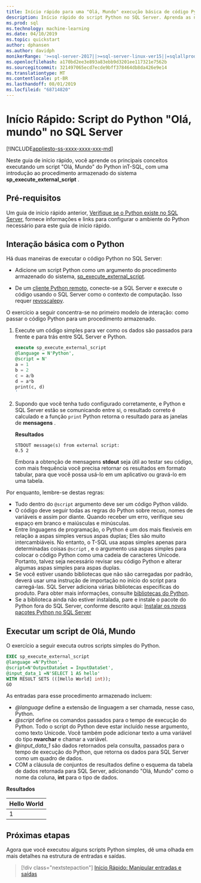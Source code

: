 ```yaml
---
title: Início rápido para uma "Olá, Mundo" execução básica de código Python no T-SQL
description: Início rápido do script Python no SQL Server. Aprenda as noções básicas de chamar o script Python usando o procedimento armazenado do sistema sp_execute_external_script em um exercício de Olá, mundo.
ms.prod: sql
ms.technology: machine-learning
ms.date: 04/10/2019
ms.topic: quickstart
author: dphansen
ms.author: davidph
monikerRange: '>=sql-server-2017||>=sql-server-linux-ver15||=sqlallproducts-allversions'
ms.openlocfilehash: a170bd2ee3e893a83ebb9d3201ee117321e7562b
ms.sourcegitcommit: 321497065ecd7ecde9bff378464db8da426e9e14
ms.translationtype: MT
ms.contentlocale: pt-BR
ms.lasthandoff: 08/01/2019
ms.locfileid: "68714820"
---
```

# <a name="quickstart-hello-world-python-script-in-sql-server"></a>Início Rápido: Script do Python "Olá, mundo" no SQL Server 
[!INCLUDE[appliesto-ss-xxxx-xxxx-xxx-md](../../includes/appliesto-ss-xxxx-xxxx-xxx-md.md)]

Neste guia de início rápido, você aprende os principais conceitos executando um script "Olá, Mundo" do Python inT-SQL, com uma introdução ao procedimento armazenado do sistema **sp_execute_external_script** . 

## <a name="prerequisites"></a>Pré-requisitos

Um guia de início rápido anterior, [Verifique se o Python existe no SQL Server](quickstart-python-verify.md), fornece informações e links para configurar o ambiente do Python necessário para este guia de início rápido.

## <a name="basic-python-interaction"></a>Interação básica com o Python

Há duas maneiras de executar o código Python no SQL Server:

+ Adicione um script Python como um argumento do procedimento armazenado do sistema, [sp_execute_external_script](../../relational-databases/system-stored-procedures/sp-execute-external-script-transact-sql.md).

+ De um [cliente Python remoto](../python/setup-python-client-tools-sql.md), conecte-se a SQL Server e execute o código usando o SQL Server como o contexto de computação. Isso requer [revoscalepy](../python/ref-py-revoscalepy.md).

O exercício a seguir concentra-se no primeiro modelo de interação: como passar o código Python para um procedimento armazenado.

1. Execute um código simples para ver como os dados são passados para frente e para trás entre SQL Server e Python.

    ```sql
    execute sp_execute_external_script 
    @language = N'Python', 
    @script = N'
    a = 1
    b = 2
    c = a/b
    d = a*b
    print(c, d)
    '
    ```

2. Supondo que você tenha tudo configurado corretamente, e Python e SQL Server estão se comunicando entre si, o resultado correto é calculado e a função `print` Python retorna o resultado para as janelas de **mensagens** .

    **Resultados**

    ```text
    STDOUT message(s) from external script: 
    0.5 2
    ```

    Embora a obtenção de mensagens **stdout** seja útil ao testar seu código, com mais frequência você precisa retornar os resultados em formato tabular, para que você possa usá-lo em um aplicativo ou gravá-lo em uma tabela.

Por enquanto, lembre-se destas regras:

+ Tudo dentro do `@script` argumento deve ser um código Python válido. 
+ O código deve seguir todas as regras do Python sobre recuo, nomes de variáveis e assim por diante. Quando receber um erro, verifique seu espaço em branco e maiúsculas e minúsculas.
+ Entre linguagens de programação, o Python é um dos mais flexíveis em relação a aspas simples versus aspas duplas; Eles são muito intercambiáveis. No entanto, o T-SQL usa aspas simples apenas para determinadas coisas `@script` , e o argumento usa aspas simples para colocar o código Python como uma cadeia de caracteres Unicode. Portanto, talvez seja necessário revisar seu código Python e alterar algumas aspas simples para aspas duplas.
+ Se você estiver usando bibliotecas que não são carregadas por padrão, deverá usar uma instrução de importação no início do script para carregá-las. SQL Server adiciona várias bibliotecas específicas do produto. Para obter mais informações, consulte [bibliotecas do Python](../python/python-libraries-and-data-types.md).
+ Se a biblioteca ainda não estiver instalada, pare e instale o pacote do Python fora do SQL Server, conforme descrito aqui: [Instalar os novos pacotes Python no SQL Server](../python/install-additional-python-packages-on-sql-server.md)

## <a name="run-a-hello-world-script"></a>Executar um script de Olá, Mundo

O exercício a seguir executa outros scripts simples do Python.

```sql
EXEC sp_execute_external_script
@language =N'Python',
@script=N'OutputDataSet = InputDataSet',
@input_data_1 =N'SELECT 1 AS hello'
WITH RESULT SETS (([Hello World] int));
GO
```

As entradas para esse procedimento armazenado incluem:

+ *@language* define a extensão de linguagem a ser chamada, nesse caso, Python.
+ *@script* define os comandos passados para o tempo de execução do Python. Todo o script do Python deve estar incluído nesse argumento, como texto Unicode. Você também pode adicionar texto a uma variável do tipo **nvarchar** e chamar a variável.
+ *@input_data_1* são dados retornados pela consulta, passados para o tempo de execução do Python, que retorna os dados para SQL Server como um quadro de dados.
+ COM a cláusula de conjuntos de resultados define o esquema da tabela de dados retornada para SQL Server, adicionando "Olá, Mundo" como o nome da coluna, **int** para o tipo de dados.

**Resultados**

| Hello World |
|-------------|
| 1 |

## <a name="next-steps"></a>Próximas etapas

Agora que você executou alguns scripts Python simples, dê uma olhada em mais detalhes na estrutura de entradas e saídas.

> [!div class="nextstepaction"]
> [Início Rápido: Manipular entradas e saídas](quickstart-python-inputs-and-outputs.md)
